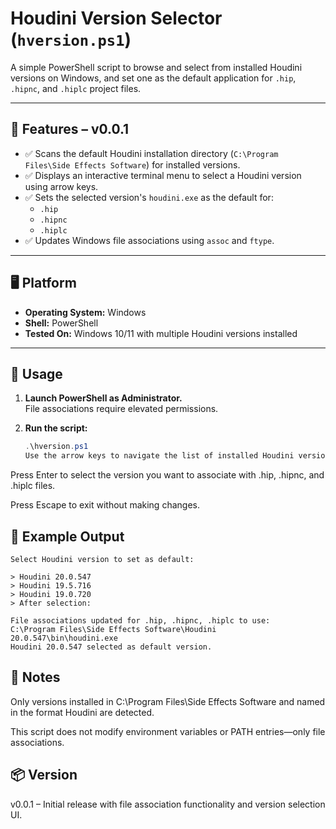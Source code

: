 # Houdini Version Selector (`hversion.ps1`)

A simple PowerShell script to browse and select from installed Houdini versions on Windows, and set one as the default application for `.hip`, `.hipnc`, and `.hiplc` project files.

---

## 🎯 Features – v0.0.1

- ✅ Scans the default Houdini installation directory (`C:\Program Files\Side Effects Software`) for installed versions.
- ✅ Displays an interactive terminal menu to select a Houdini version using arrow keys.
- ✅ Sets the selected version's `houdini.exe` as the default for:
  - `.hip`
  - `.hipnc`
  - `.hiplc`
- ✅ Updates Windows file associations using `assoc` and `ftype`.

---

## 🖥️ Platform

- **Operating System:** Windows
- **Shell:** PowerShell
- **Tested On:** Windows 10/11 with multiple Houdini versions installed

---

## 🚀 Usage

1. **Launch PowerShell as Administrator.**  
   File associations require elevated permissions.

2. **Run the script:**

   ```powershell
   .\hversion.ps1
   Use the arrow keys to navigate the list of installed Houdini versions.
   ```

Press Enter to select the version you want to associate with .hip, .hipnc, and .hiplc files.

Press Escape to exit without making changes.

## 📁 Example Output

```
Select Houdini version to set as default:

> Houdini 20.0.547
> Houdini 19.5.716
> Houdini 19.0.720
> After selection:

File associations updated for .hip, .hipnc, .hiplc to use:
C:\Program Files\Side Effects Software\Houdini 20.0.547\bin\houdini.exe
Houdini 20.0.547 selected as default version.

```

## 📌 Notes

Only versions installed in C:\Program Files\Side Effects Software and named in the format Houdini <version> are detected.

This script does not modify environment variables or PATH entries—only file associations.

## 📦 Version

v0.0.1 – Initial release with file association functionality and version selection UI.
